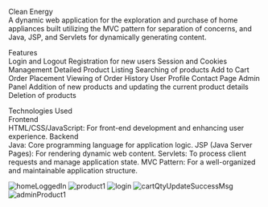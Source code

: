Clean Energy <br/>
A dynamic web application for the exploration and purchase of home appliances built utilizing the MVC pattern for separation of concerns, and Java, JSP, and Servlets for dynamically generating content.

Features <br/>
Login and Logout
Registration for new users
Session and Cookies Management
Detailed Product Listing
Searching of products
Add to Cart
Order Placement
Viewing of Order History
User Profile
Contact Page
Admin Panel
Addition of new products and updating the current product details
Deletion of products

Technologies Used <br/>
Frontend <br/>
HTML/CSS/JavaScript: For front-end development and enhancing user experience.
Backend <br/>
Java: Core programming language for application logic.
JSP (Java Server Pages): For rendering dynamic web content.
Servlets: To process client requests and manage application state.
MVC Pattern: For a well-organized and maintainable application structure.

![homeLoggedIn](https://github.com/aayusha-shrestha/clean-energy/assets/117591157/a8c61a29-c092-4dfe-ba97-4293752bb5bb)
![product1](https://github.com/aayusha-shrestha/clean-energy/assets/117591157/c058e336-4e46-4a8e-bfb1-24ae2f11ddd8)
![login](https://github.com/aayusha-shrestha/clean-energy/assets/117591157/86522508-1304-463a-bf90-022134ed299a)
![cartQtyUpdateSuccessMsg](https://github.com/aayusha-shrestha/clean-energy/assets/117591157/84e97c4e-b9d7-4307-a1e0-da129f5b5eec)
![adminProduct1](https://github.com/aayusha-shrestha/clean-energy/assets/117591157/14f3886a-1d17-480b-802c-29d67c511410)
